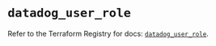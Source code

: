# `datadog_user_role`

Refer to the Terraform Registry for docs: [`datadog_user_role`](https://registry.terraform.io/providers/datadog/datadog/3.46.0/docs/resources/user_role).
